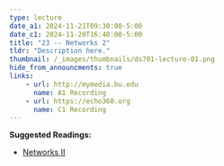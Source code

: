 ```yaml
---
type: lecture
date_a1: 2024-11-21T09:30:00-5:00
date_c1: 2024-11-20T16:40:00-5:00
title: "23 -- Networks 2"
tldr: "Description here."
thumbnail: /_images/thumbnails/ds701-lecture-01.png
hide_from_announcments: true
links: 
    - url: http://mymedia.bu.edu
      name: A1 Recording
    - url: https://echo360.org
      name: C1 Recording
---
```


**Suggested Readings:**
- [Networks II](https://tools4ds.github.io/DS701-Course-Notes/22-Networks-II-Centrality-Clustering.html)

